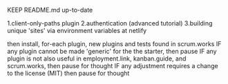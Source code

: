 KEEP README.md up-to-date

1.client-only-paths plugin
2.authentication (advanced tutorial)
3.building unique 'sites' via environment variables at netlify

then install, for-each plugin, new plugins and tests found in scrum.works
IF any plugin cannot be made 'generic' for the the starter, then pause
IF any plugin is not also useful in employment.link, kanban.guide, and scrum.works, then pause for thought
IF any adjustment requires a change to the license (MIT) then pause for thought


